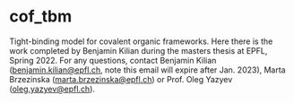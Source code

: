 # cof_tbm
Tight-binding model for covalent organic frameworks. Here there is the work completed by Benjamin Kilian during the masters thesis at EPFL, Spring 2022. For any questions, contact Benjamin Kilian (benjamin.kilian@epfl.ch, note this email will expire after Jan. 2023), Marta Brzezinska (marta.brzezinska@epfl.ch) or Prof. Oleg Yazyev (oleg.yazyev@epfl.ch).
